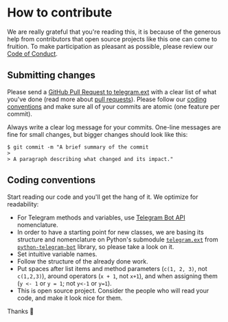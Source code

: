 # How to contribute

We are really grateful that you're reading this, it is because of the generous help from contributors that open source projects like this one can come to fruition.
To make participation as pleasant as possible, please review our [Code of Conduct](https://github.com/ebeneditos/telegram.ext/blob/master/CODE_OF_CONDUCT.md).

## Submitting changes

Please send a [GitHub Pull Request to telegram.ext](https://github.com/ebeneditos/telegram.ext/pull/new/master) with a clear list of what you've done (read more about [pull requests](http://help.github.com/pull-requests/)). Please follow our [coding conventions](CONTRIBUTING.md#coding-conventions) and make sure all of your commits are atomic (one feature per commit).

Always write a clear log message for your commits. One-line messages are fine for small changes, but bigger changes should look like this:

    $ git commit -m "A brief summary of the commit
    > 
    > A paragraph describing what changed and its impact."

## Coding conventions

Start reading our code and you'll get the hang of it. We optimize for readability:

  * For Telegram methods and variables, use [Telegram Bot API](http://core.telegram.org/bots/api) nomenclature.
  * In order to have a starting point for new classes, we are basing its structure and nomenclature on Python's submodule  [`telegram.ext`](https://github.com/python-telegram-bot/python-telegram-bot/tree/master/telegram/ext) from
[`python-telegram-bot`](https://github.com/python-telegram-bot/python-telegram-bot) library, so please take a look on it.
  * Set intuitive variable names.
  * Follow the structure of the already done work.
  * Put spaces after list items and method parameters (`c(1, 2, 3)`, not `c(1,2,3)`), around operators (`x + 1`, not `x+1`), and when assigning them (`y <- 1` or `y = 1`; not `y<-1` or `y=1`).
  * This is open source project. Consider the people who will read your code, and make it look nice for them.

Thanks 🙂
